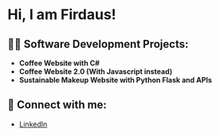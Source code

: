 <h1>Hi, I am Firdaus! </h1>

<h2>👨‍💻 Software Development Projects:</h2>

- <b>Coffee Website with C#</b>
- <b>Coffee Website 2.0 (With Javascript instead)</b>
- <b>Sustainable Makeup Website with Python Flask and APIs</b>

<h2> 🤳 Connect with me:</h2>

- [LinkedIn](https://www.linkedin.com/in/muhammad-firdaus-bin-hisham-574a11225?lipi=urn%3Ali%3Apage%3Ad_flagship3_profile_view_base_contact_details%3Bh%2FmUxva2RP66q8qmlzlunA%3D%3D)



<!--
Here are some ideas to get you started:

- 🔭 I’m currently working on ...
- 🌱 I’m currently learning ...
- 👯 I’m looking to collaborate on ...
- 🤔 I’m looking for help with ...
- 💬 Ask me about ...
- 📫 How to reach me: ...
- 😄 Pronouns: ...
- ⚡ Fun fact: ...
-->
